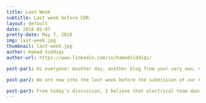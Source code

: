 ```yaml
---
title: Last Week
subtitle: Last week before CDR.
layout: default
date: 2018-05-07
pretty-date: May 7, 2018
img: last-week.jpg
thumbnail: last-week.jpg
author: Hamad Siddiqi
author-url: https://www.linkedin.com/in/hamadsiddiqi/

post-par1: Hi everyone! Another day, another blog from your very own, most favorite, Electrical team. 

post-par2: We are now into the last week before the submission of our Critical Design Review (CDR) which is due on Monday next week (14.05.18). So, we kicked off our first day of this last week with one big meeting to get everyone on board about the overall design structure and all the interfaces required between different experiment boxes. 

post-par3: From today’s discussion, I believe that electrical team does not require to change any of its design elements. But, the dimensions of the PCB boards need to take into consideration to check if everything could be placed well within the limits of the main electronics box provided by the mechanical team. And, I am sure within this weak we will figure out the answer to this question. This is not the only task, there are a lot of things needed to be done for this week. So, wish us good luck and thank you for reading my blog today.  
---
```

